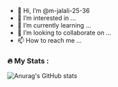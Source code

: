 - 👋 Hi, I’m @m-jalali-25-36
- 👀 I’m interested in ...
- 🌱 I’m currently learning ...
- 💞️ I’m looking to collaborate on ...
- 📫 How to reach me ...

### :fire: My Stats :

![Anurag's GitHub stats](https://github-readme-stats.vercel.app/api?username=m-jalali-25-36&show_icons=true&theme=default)

<!---
m-jalali-25-36/m-jalali-25-36 is a ✨ special ✨ repository because its `README.md` (this file) appears on your GitHub profile.
You can click the Preview link to take a look at your changes.
--->
